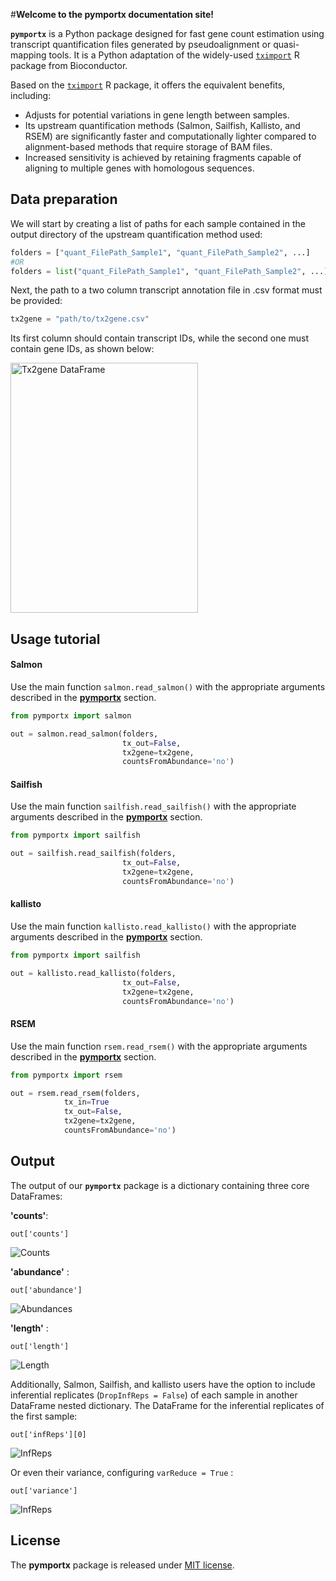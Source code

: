 

#**Welcome to the pymportx documentation site!**


**`pymportx`** is a Python package designed for fast gene count estimation using transcript quantification files generated by pseudoalignment or quasi-mapping tools. It is a Python adaptation of the widely-used [`tximport`](https://bioconductor.org/packages/release/bioc/html/tximport.html) R package from Bioconductor.


Based on the [`tximport`](https://bioconductor.org/packages/release/bioc/html/tximport.html) R package, it offers the equivalent benefits, including:

* Adjusts for potential variations in gene length between samples.
* Its upstream quantification methods (Salmon, Sailfish, Kallisto, and RSEM) are significantly faster and computationally lighter compared to alignment-based methods that require storage of BAM files.
* Increased sensitivity is achieved by retaining fragments capable of aligning to multiple genes with homologous sequences.


## Data preparation

We will start by creating a list of paths for each sample contained in the output directory of the upstream quantification method used:


```python
folders = ["quant_FilePath_Sample1", "quant_FilePath_Sample2", ...]
#OR
folders = list("quant_FilePath_Sample1", "quant_FilePath_Sample2", ...)
```

Next, the path to a two column transcript annotation file in .csv format must be provided: 

```python
tx2gene = "path/to/tx2gene.csv"
```

Its first column should contain transcript IDs, while the second one must contain gene IDs, as shown below:

<img src=Tx2geneDF.png alt="Tx2gene DataFrame" width="300" height="400">


## Usage tutorial

#### Salmon

Use the main function `salmon.read_salmon()` with the appropriate arguments described in the [**pymportx**](https://pymportx.readthedocs.io/en/latest/index%20copia/#:~:text=Edit%20on%20GitHub-,pymportx,-Here%20the%20main) section.

```python
from pymportx import salmon

out = salmon.read_salmon(folders,
                         tx_out=False,
                         tx2gene=tx2gene,
                         countsFromAbundance='no')
```


#### Sailfish

Use the main function `sailfish.read_sailfish()` with the appropriate arguments described in the [**pymportx**](https://pymportx.readthedocs.io/en/latest/index%20copia/#:~:text=Edit%20on%20GitHub-,pymportx,-Here%20the%20main) section.

```python
from pymportx import sailfish

out = sailfish.read_sailfish(folders,
                         tx_out=False,
                         tx2gene=tx2gene,
                         countsFromAbundance='no')
```

#### kallisto

Use the main function `kallisto.read_kallisto()` with the appropriate arguments described in the [**pymportx**](https://pymportx.readthedocs.io/en/latest/index%20copia/#:~:text=Edit%20on%20GitHub-,pymportx,-Here%20the%20main) section.

```python
from pymportx import sailfish

out = kallisto.read_kallisto(folders,
                         tx_out=False,
                         tx2gene=tx2gene,
                         countsFromAbundance='no')
```

#### RSEM

Use the main function `rsem.read_rsem()` with the appropriate arguments described in the [**pymportx**](https://pymportx.readthedocs.io/en/latest/index%20copia/#:~:text=Edit%20on%20GitHub-,pymportx,-Here%20the%20main) section.

```python
from pymportx import rsem

out = rsem.read_rsem(folders,
			tx_in=True
			tx_out=False,
			tx2gene=tx2gene,
			countsFromAbundance='no')
```

## Output

The output of our **``pymportx``** package is a dictionary containing three core DataFrames: 

**'counts'**: 

	out['counts']

![Counts](txi[counts].png)

**'abundance'** :

	out['abundance']

![Abundances](txi[abundance].png)

**'length'** : 

	out['length']

![Length](txi[length].png)


Additionally, Salmon, Sailfish, and kallisto users have the option to include inferential replicates (`DropInfReps = False`) of each sample in another DataFrame nested dictionary. The DataFrame for the inferential replicates of the first sample:


	out['infReps'][0]

![InfReps](txi[infReps][0].png)


Or even their variance, configuring `varReduce = True` :

	out['variance']

![InfReps](InfReps_var.png)


## License

The **pymportx** package is released under [MIT license](https://github.com/victorsanchezarevalo/pymportx/blob/main/LICENSE).
